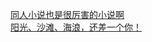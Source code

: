   
[同人小说也是很厉害的小说啊](http://www.dianyue.me/archives/863/la4106spkjymsyrh/)  
[阳光、沙滩、海浪，还差一个你！](http://www.dianyue.me/archives/646/oe401d2p9ektjvaq/)